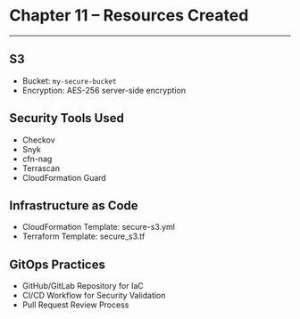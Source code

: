 
# Chapter 11 – Resources Created

---

## S3

- Bucket: `my-secure-bucket`
- Encryption: AES-256 server-side encryption

## Security Tools Used

- Checkov
- Snyk
- cfn-nag
- Terrascan
- CloudFormation Guard

## Infrastructure as Code

- CloudFormation Template: secure-s3.yml
- Terraform Template: secure_s3.tf

## GitOps Practices

- GitHub/GitLab Repository for IaC
- CI/CD Workflow for Security Validation
- Pull Request Review Process

